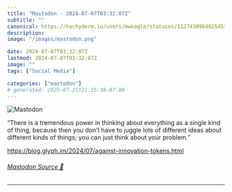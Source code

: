 ```yaml
---
title: "Mastodon - 2024-07-07T03:32:07Z"
subtitle: ""
canonical: https://hachyderm.io/users/mweagle/statuses/112743096492545357
description:
image: "/images/mastodon.png"

date: 2024-07-07T03:32:07Z
lastmod: 2024-07-07T03:32:07Z
image: ""
tags: ["Social Media"]

categories: ["mastodon"]
# generated: 2025-07-21T21:15:38-07:00
---
```

![Mastodon](/images/mastodon.png)

<p>“There is a tremendous power in thinking about everything as a single kind of thing, because then you don’t have to juggle lots of different ideas about different kinds of things; you can just think about your problem.”</p><p><a href="https://blog.glyph.im/2024/07/against-innovation-tokens.html" target="_blank" rel="nofollow noopener noreferrer" translate="no"><span class="invisible">https://</span><span class="ellipsis">blog.glyph.im/2024/07/against-</span><span class="invisible">innovation-tokens.html</span></a></p>


###### [Mastodon Source 🐘](https://hachyderm.io/@mweagle/112743096492545357)

___
